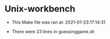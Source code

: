 # Unix-workbench

* This Make file was ran at: 2021-01-23:17:14:31

* There were 23 lines in guessinggame.sh

